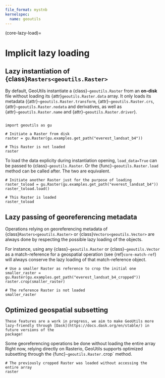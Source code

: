 ```yaml
---
file_format: mystnb
kernelspec:
  name: geoutils
---
```

(core-lazy-load)=

# Implicit lazy loading

## Lazy instantiation of {class}`Rasters<geoutils.Raster>`

By default, GeoUtils instantiate a {class}`~geoutils.Raster` from an **on-disk** file without loading its {attr}`geoutils.Raster.data` array. It only loads its 
metadata ({attr}`~geoutils.Raster.transform`, {attr}`~geoutils.Raster.crs`, {attr}`~geoutils.Raster.nodata` and derivatives, as well as 
{attr}`~geoutils.Raster.name` and {attr}`~geoutils.Raster.driver`).

```{code-cell} ipython3

import geoutils as gu

# Initiate a Raster from disk
raster = gu.Raster(gu.examples.get_path("everest_landsat_b4"))

# This Raster is not loaded
raster
```

To load the data explicity during instantiation opening, `load_data=True` can be passed to {class}`~geoutils.Raster`. Or the {func}`~geoutils.Raster.load` 
method can be called after. The two are equivalent.

```{code-cell} ipython3
# Initiate another Raster just for the purpose of loading
raster_toload = gu.Raster(gu.examples.get_path("everest_landsat_b4"))
raster_toload.load()

# This Raster is loaded
raster_toload
```

## Lazy passing of georeferencing metadata

Operations relying on georeferencing metadata of {class}`Rasters<geoutils.Raster>` or {class}`Vectors<geoutils.Vector>` are always done by respecting the 
possible lazy loading of the objects.

For instance, using any {class}`~geoutils.Raster` or {class}`~geoutils.Vector` as a match-reference for a geospatial operation (see {ref}`core-match-ref`) will 
always conserve the lazy loading of that match-reference object.

```{code-cell} ipython3
# Use a smaller Raster as reference to crop the initial one
smaller_raster = gu.Raster(gu.examples.get_path("everest_landsat_b4_cropped"))
raster.crop(smaller_raster)

# The reference Raster is not loaded
smaller_raster
```

## Optimized geospatial subsetting

```{important}
These features are a work in progress, we aim to make GeoUtils more lazy-friendly through [Dask](https://docs.dask.org/en/stable/) in future versions of the 
package!
```

Some georeferencing operations be done without loading the entire array Right now, relying directly on Rasterio, GeoUtils supports optimized subsetting 
through the {func}`~geoutils.Raster.`crop` method.

```{code-cell} ipython3
# The previously cropped Raster was loaded without accessing the entire array
raster
```



